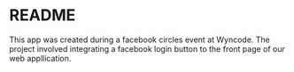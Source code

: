 # README
This app was created during a facebook circles event at Wyncode. The project involved integrating a facebook login button to the front page of our web appllication.
